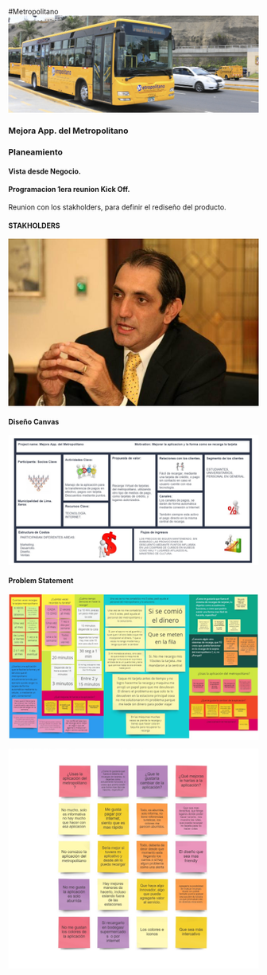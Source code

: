 #Metropolitano
![Imágenes](assets/img/metropolitano.jpg) 

### Mejora App. del Metropolitano

### Planeamiento
#### Vista desde Negocio.
#### Programacion 1era reunion Kick Off.
Reunion con los stakholders, para definir el rediseño del producto.

#### STAKHOLDERS
![Imágenes](assets/img/gerente.jpg) 

#### Diseño Canvas

![Imágenes](assets/img/canva.jpg) 

#### Problem Statement

![Imágenes](assets/img/afinitimap.jpg)

![Imágenes](assets/img/problemStatement1.jpg)

